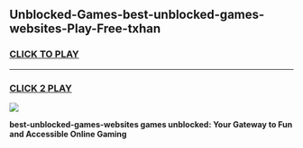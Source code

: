 
## Unblocked-Games-best-unblocked-games-websites-Play-Free-txhan
<h3>
<a href="https://premium76.site?title=best-unblocked-games-websites&ref=23A">CLICK TO PLAY</a></h3>
<hr>

<h3>
<a href="https://premium76.site?title=best-unblocked-games-websites&ref=23A">CLICK 2 PLAY</a>
  
</h3>

<a href="https://premium76.site?title=best-unblocked-games-websites&ref=23A"><img src="https://clearcache.store/games.png"></a>


**best-unblocked-games-websites games unblocked: Your Gateway to Fun and Accessible Online Gaming**
